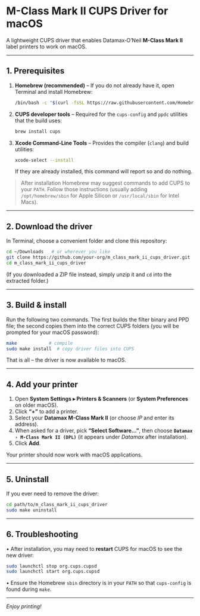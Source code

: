 # M-Class Mark II CUPS Driver for macOS

A lightweight CUPS driver that enables Datamax‐O’Neil **M-Class Mark II** label printers to work on macOS.

---

## 1. Prerequisites

1. **Homebrew (recommended)** – If you do not already have it, open Terminal and install Homebrew:
   ```bash
   /bin/bash -c "$(curl -fsSL https://raw.githubusercontent.com/Homebrew/install/HEAD/install.sh)"
   ```
2. **CUPS developer tools** – Required for the `cups-config` and `ppdc` utilities that the build uses:
   ```bash
   brew install cups
   ```
3. **Xcode Command-Line Tools** – Provides the compiler (`clang`) and build utilities:
   ```bash
   xcode-select --install
   ```
   If they are already installed, this command will report so and do nothing.

> After installation Homebrew may suggest commands to add CUPS to your `PATH`. Follow those instructions (usually adding `/opt/homebrew/sbin` for Apple Silicon or `/usr/local/sbin` for Intel Macs).

---

## 2. Download the driver

In Terminal, choose a convenient folder and clone this repository:
```bash
cd ~/Downloads   # or wherever you like
git clone https://github.com/your-org/m_class_mark_ii_cups_driver.git
cd m_class_mark_ii_cups_driver
```
(If you downloaded a ZIP file instead, simply unzip it and `cd` into the extracted folder.)

---

## 3. Build & install

Run the following two commands. The first builds the filter binary and PPD file; the second copies them into the correct CUPS folders (you will be prompted for your macOS password):
```bash
make            # compile
sudo make install  # copy driver files into CUPS
```
That is all – the driver is now available to macOS.

---

## 4. Add your printer

1. Open **System Settings ▸ Printers & Scanners** (or **System Preferences** on older macOS).
2. Click **“+”** to add a printer.
3. Select your **Datamax M-Class Mark II** (or choose *IP* and enter its address).
4. When asked for a driver, pick **“Select Software…”**, then choose **`Datamax › M-Class Mark II (DPL)`** (it appears under *Datamax* after installation).
5. Click **Add**.

Your printer should now work with macOS applications.

---

## 5. Uninstall

If you ever need to remove the driver:
```bash
cd path/to/m_class_mark_ii_cups_driver
sudo make uninstall
```

---

## 6. Troubleshooting

• After installation, you may need to **restart** CUPS for macOS to see the new driver:
```bash
sudo launchctl stop org.cups.cupsd
sudo launchctl start org.cups.cupsd
```
• Ensure the Homebrew `sbin` directory is in your `PATH` so that `cups-config` is found during `make`.

---

*Enjoy printing!* 

